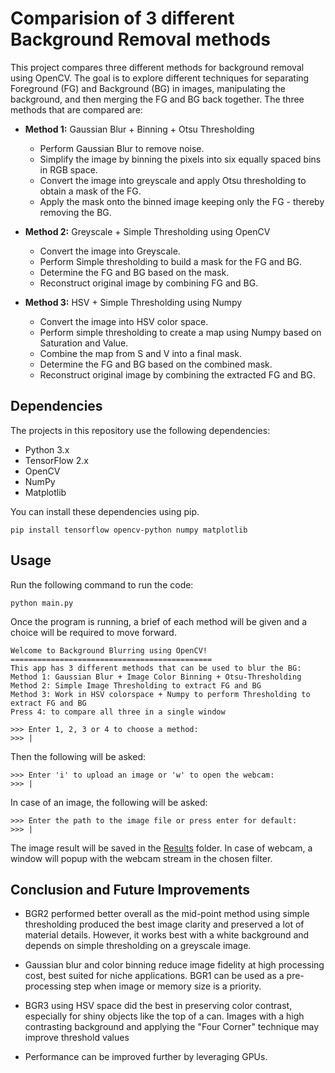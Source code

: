 # Comparision of 3 different Background Removal methods
This project compares three different methods for background removal using OpenCV. The goal is to explore different techniques for separating Foreground (FG) and Background (BG) in images, manipulating the background, and then merging the FG and BG back together. The three methods that are compared are:
* **Method 1:**  Gaussian Blur + Binning + Otsu Thresholding
  - Perform Gaussian Blur to remove noise.
  - Simplify the image by binning the pixels into six equally spaced bins in RGB space.
  - Convert the image into greyscale and apply Otsu thresholding to obtain a mask of the FG.
  - Apply the mask onto the binned image keeping only the FG - thereby removing the BG.

* **Method 2:** Greyscale + Simple Thresholding using OpenCV
  - Convert the image into Greyscale.
  - Perform Simple thresholding to build a mask for the FG and BG.
  - Determine the FG and BG based on the mask.
  - Reconstruct original image by combining FG and BG.

* **Method 3:** HSV + Simple Thresholding using Numpy
  - Convert the image into HSV color space.
  - Perform simple thresholding to create a map using Numpy based on Saturation and Value.
  - Combine the map from S and V into a final mask.
  - Determine the FG and BG based on the combined mask.
  - Reconstruct original image by combining the extracted FG and BG.
  
## Dependencies
  The projects in this repository use the following dependencies:

  - Python 3.x
  - TensorFlow 2.x
  - OpenCV
  - NumPy
  - Matplotlib
  
  You can install these dependencies using pip.
```
pip install tensorflow opencv-python numpy matplotlib
```

## Usage 
Run the following command to run the code:
```
python main.py
```

Once the program is running, a brief of each method will be given and a choice will be required to move forward. 
```
Welcome to Background Blurring using OpenCV! 
=============================================
This app has 3 different methods that can be used to blur the BG:
Method 1: Gaussian Blur + Image Color Binning + Otsu-Thresholding 
Method 2: Simple Image Thresholding to extract FG and BG 
Method 3: Work in HSV colorspace + Numpy to perform Thresholding to extract FG and BG
Press 4: to compare all three in a single window

>>> Enter 1, 2, 3 or 4 to choose a method:
>>> |
```

Then the following will be asked:
```
>>> Enter 'i' to upload an image or 'w' to open the webcam:
>>> |
```
In case of an image, the following will be asked:
```
>>> Enter the path to the image file or press enter for default:
>>> |
```
The image result will be saved in the [Results](/results) folder. In case of webcam, a window will popup with the webcam stream in the chosen filter.

## Conclusion and Future Improvements
- BGR2 performed better overall as the mid-point method using simple thresholding produced the best image clarity and preserved a lot of material details. However, it works best with a white background and depends on simple thresholding on a greyscale image.

- Gaussian blur and color binning reduce image fidelity at high processing cost, best suited for niche applications. BGR1 can be used as a pre-processing step when image or memory size is a priority.

- BGR3 using HSV space did the best in preserving color contrast, especially for shiny objects like the top of a can. Images with a high contrasting background and applying the "Four Corner" technique may improve threshold values

- Performance can be improved further by leveraging GPUs.
